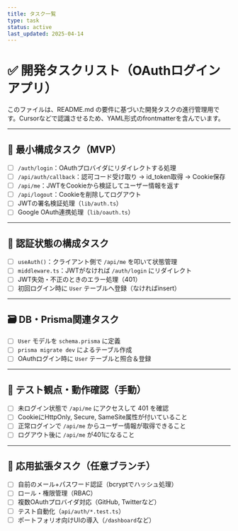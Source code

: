 ```yaml
---
title: タスク一覧
type: task
status: active
last_updated: 2025-04-14
---
```


# ✅ 開発タスクリスト（OAuthログインアプリ）

このファイルは、README.md の要件に基づいた開発タスクの進行管理用です。Cursorなどで認識させるため、YAML形式のfrontmatterを含んでいます。

---

## 🏁 最小構成タスク（MVP）

- [ ] `/auth/login`：OAuthプロバイダにリダイレクトする処理
- [ ] `/api/auth/callback`：認可コード受け取り → id_token取得 → Cookie保存
- [ ] `/api/me`：JWTをCookieから検証してユーザー情報を返す
- [ ] `/api/logout`：Cookieを削除してログアウト
- [ ] JWTの署名検証処理（`lib/auth.ts`）
- [ ] Google OAuth連携処理（`lib/oauth.ts`）

---

## 🔐 認証状態の構成タスク

- [ ] `useAuth()`：クライアント側で `/api/me` を叩いて状態管理
- [ ] `middleware.ts`：JWTがなければ `/auth/login` にリダイレクト
- [ ] JWT失効・不正のときのエラー処理（401）
- [ ] 初回ログイン時に `User` テーブルへ登録（なければinsert）

---

## 🗃 DB・Prisma関連タスク

- [ ] `User` モデルを `schema.prisma` に定義
- [ ] `prisma migrate dev` によるテーブル作成
- [ ] OAuthログイン時に `User` テーブルと照合＆登録

---

## 🧪 テスト観点・動作確認（手動）

- [ ] 未ログイン状態で `/api/me` にアクセスして 401 を確認
- [ ] CookieにHttpOnly, Secure, SameSite属性が付いていること
- [ ] 正常ログインで `/api/me` からユーザー情報が取得できること
- [ ] ログアウト後に `/api/me` が401になること

---

## 🚀 応用拡張タスク（任意ブランチ）

- [ ] 自前のメール+パスワード認証（bcryptでハッシュ処理）
- [ ] ロール・権限管理（RBAC）
- [ ] 複数OAuthプロバイダ対応（GitHub, Twitterなど）
- [ ] テスト自動化（`api/auth/*.test.ts`）
- [ ] ポートフォリオ向けUIの導入（`/dashboard`など）
